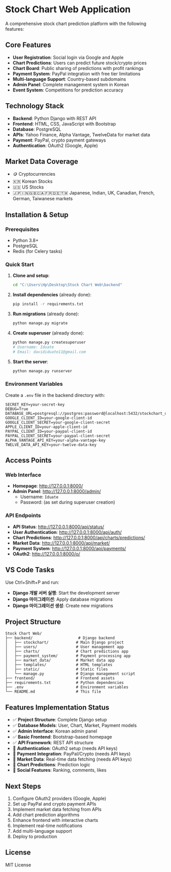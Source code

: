 # Stock Chart Web Application

A comprehensive stock chart prediction platform with the following features:

## Core Features
- **User Registration**: Social login via Google and Apple
- **Chart Predictions**: Users can predict future stock/crypto prices
- **Chart Board**: Public sharing of predictions with profit rankings
- **Payment System**: PayPal integration with free tier limitations
- **Multi-language Support**: Country-based subdomains
- **Admin Panel**: Complete management system in Korean
- **Event System**: Competitions for prediction accuracy

## Technology Stack
- **Backend**: Python Django with REST API
- **Frontend**: HTML, CSS, JavaScript with Bootstrap
- **Database**: PostgreSQL
- **APIs**: Yahoo Finance, Alpha Vantage, TwelveData for market data
- **Payment**: PayPal, crypto payment gateways
- **Authentication**: OAuth2 (Google, Apple)

## Market Data Coverage
- 🪙 Cryptocurrencies
- 🇰🇷 Korean Stocks
- 🇺🇸 US Stocks
- 🇯🇵🇮🇳🇬🇧🇨🇦🇫🇷🇩🇪🇹🇼 Japanese, Indian, UK, Canadian, French, German, Taiwanese markets

## Installation & Setup

### Prerequisites
- Python 3.8+
- PostgreSQL
- Redis (for Celery tasks)

### Quick Start
1. **Clone and setup**:
   ```bash
   cd "C:\Users\Hp\Desktop\Stock Chart Web\backend"
   ```

2. **Install dependencies** (already done):
   ```bash
   pip install -r requirements.txt
   ```

3. **Run migrations** (already done):
   ```bash
   python manage.py migrate
   ```

4. **Create superuser** (already done):
   ```bash
   python manage.py createsuperuser
   # Username: Iduate
   # Email: davididuate11@gmail.com
   ```

5. **Start the server**:
   ```bash
   python manage.py runserver
   ```

### Environment Variables
Create a `.env` file in the backend directory with:
```
SECRET_KEY=your-secret-key
DEBUG=True
DATABASE_URL=postgresql://postgres:password@localhost:5432/stockchart_db
GOOGLE_CLIENT_ID=your-google-client-id
GOOGLE_CLIENT_SECRET=your-google-client-secret
APPLE_CLIENT_ID=your-apple-client-id
PAYPAL_CLIENT_ID=your-paypal-client-id
PAYPAL_CLIENT_SECRET=your-paypal-client-secret
ALPHA_VANTAGE_API_KEY=your-alpha-vantage-key
TWELVE_DATA_API_KEY=your-twelve-data-key
```

## Access Points

### Web Interface
- **Homepage**: http://127.0.0.1:8000/
- **Admin Panel**: http://127.0.0.1:8000/admin/
  - Username: `Iduate`
  - Password: (as set during superuser creation)

### API Endpoints
- **API Status**: http://127.0.0.1:8000/api/status/
- **User Authentication**: http://127.0.0.1:8000/api/auth/
- **Chart Predictions**: http://127.0.0.1:8000/api/charts/predictions/
- **Market Data**: http://127.0.0.1:8000/api/market/
- **Payment System**: http://127.0.0.1:8000/api/payments/
- **OAuth2**: http://127.0.0.1:8000/o/

## VS Code Tasks
Use Ctrl+Shift+P and run:
- **Django 개발 서버 실행**: Start the development server
- **Django 마이그레이션**: Apply database migrations
- **Django 마이그레이션 생성**: Create new migrations

## Project Structure
```
Stock Chart Web/
├── backend/                    # Django backend
│   ├── stockchart/            # Main Django project
│   ├── users/                 # User management app
│   ├── charts/                # Chart predictions app
│   ├── payment_system/        # Payment processing app
│   ├── market_data/           # Market data app
│   ├── templates/             # HTML templates
│   ├── static/                # Static files
│   └── manage.py              # Django management script
├── frontend/                  # Frontend assets
├── requirements.txt           # Python dependencies
├── .env                       # Environment variables
└── README.md                  # This file
```

## Features Implementation Status
- ✅ **Project Structure**: Complete Django setup
- ✅ **Database Models**: User, Chart, Market, Payment models
- ✅ **Admin Interface**: Korean admin panel
- ✅ **Basic Frontend**: Bootstrap-based homepage
- ✅ **API Framework**: REST API structure
- 🔄 **Authentication**: OAuth2 setup (needs API keys)
- 🔄 **Payment Integration**: PayPal/Crypto (needs API keys)
- 🔄 **Market Data**: Real-time data fetching (needs API keys)
- 🔄 **Chart Predictions**: Prediction logic
- 🔄 **Social Features**: Ranking, comments, likes

## Next Steps
1. Configure OAuth2 providers (Google, Apple)
2. Set up PayPal and crypto payment APIs
3. Implement market data fetching from APIs
4. Add chart prediction algorithms
5. Enhance frontend with interactive charts
6. Implement real-time notifications
7. Add multi-language support
8. Deploy to production

## License
MIT License
